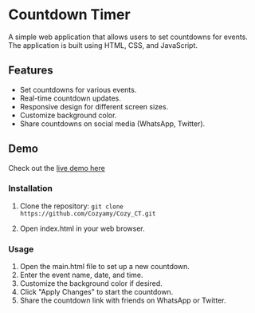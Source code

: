# Countdown Timer

A simple web application that allows users to set countdowns for events. The application is built using HTML, CSS, and JavaScript.

## Features
- Set countdowns for various events.
- Real-time countdown updates.
- Responsive design for different screen sizes.
- Customize background color.
- Share countdowns on social media (WhatsApp, Twitter).

## Demo

Check out the [live demo here](https://6581f4ea1a8b8e5bec401aa3--celadon-bunny-f65ed4.netlify.app/)

### Installation
1. Clone the repository:
``` git clone https://github.com/Cozyamy/Cozy_CT.git ```

2. Open index.html in your web browser.

### Usage
1. Open the main.html file to set up a new countdown.
2. Enter the event name, date, and time.
3. Customize the background color if desired.
4. Click "Apply Changes" to start the countdown.
5. Share the countdown link with friends on WhatsApp or Twitter.